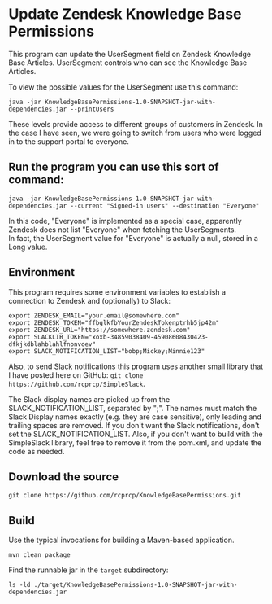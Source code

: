 # Update Zendesk Knowledge Base Permissions

This program can update the UserSegment field on Zendesk Knowledge Base Articles. UserSegment controls who can see the Knowledge Base Articles.

To view the possible values for the UserSegment use this command:
```shell
java -jar KnowledgeBasePermissions-1.0-SNAPSHOT-jar-with-dependencies.jar --printUsers
```
These levels provide access to different groups of customers in Zendesk.  In the case I have seen, we were going to switch from users who were logged in to the support portal to everyone.
## Run the program you can use this sort of command:
```shell
java -jar KnowledgeBasePermissions-1.0-SNAPSHOT-jar-with-dependencies.jar --current "Signed-in users" --destination "Everyone"
```
In this code, "Everyone" is implemented as a special case, apparently Zendesk does not list "Everyone" when fetching the UserSegments.  
In fact, the UserSegment value for "Everyone" is actually a null, stored in a Long value.

## Environment
This program requires some environment variables to establish a connection to Zendesk and (optionally) to Slack: 
```shell
export ZENDESK_EMAIL="your.email@somewhere.com"
export ZENDESK_TOKEN="ffbglkfbYourZendeskTokenptrhb5jp42m"
export ZENDESK_URL="https://somewhere.zendesk.com"
export SLACKLIB_TOKEN="xoxb-34859038409-45908608430423-dfkjkdblahblahlfnonvoev"
export SLACK_NOTIFICATION_LIST="bobp;Mickey;Minnie123"
```
Also, to send Slack notifications this program uses another small library that I have posted 
here on GitHub: `git clone https://github.com/rcprcp/SimpleSlack`. 

The Slack display names are picked up from the SLACK_NOTIFICATION_LIST, separated by ";". The names must match the Slack Display 
names exactly (e.g. they are case sensitive), only leading and trailing spaces are removed.
If you don't want the Slack notifications, don't set the  SLACK_NOTIFICATION_LIST.  Also, if you don't want to build with 
the SimpleSlack library, feel free to remove it from the pom.xml, and update the code as needed.

## Download the source
```shell
git clone https://github.com/rcprcp/KnowledgeBasePermissions.git
```

## Build 
Use the typical invocations for building a Maven-based application.
```shell
mvn clean package
```

Find the runnable jar in the `target` subdirectory: 
```shell
ls -ld ./target/KnowledgeBasePermissions-1.0-SNAPSHOT-jar-with-dependencies.jar
```
